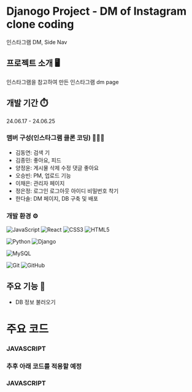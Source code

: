 # Djanogo Project - DM of Instagram clone coding
인스타그램 DM, Side Nav

## 프로젝트 소개 🖥️
인스타그램을 참고하여 만든 인스타그램 dm page
## 개발 기간 ⏱️
24.06.17 - 24.06.25

### 맴버 구성(인스타그램 클론 코딩) 🧑‍🤝‍🧑
- 김동연: 검색 기
- 김종민: 좋아요, 피드
- 양정윤: 게시물 삭제 수정 댓글 좋아요 
- 오승빈: PM, 업로드 기능
- 이채은: 관리자 페이지 
- 정은정: 로그인 로그아웃 아이디 비밀번호 착기
- 한다솔: DM 페이지, DB 구축 및 배포 

### 개발 환경 ⚙️
![JavaScript](https://img.shields.io/badge/javascript-%23323330.svg?style=for-the-badge&logo=javascript&logoColor=%23F7DF1E)
![React](https://img.shields.io/badge/react-%2320232a.svg?style=for-the-badge&logo=react&logoColor=%2361DAFB)
![CSS3](https://img.shields.io/badge/css3-%231572B6.svg?style=for-the-badge&logo=css3&logoColor=white)
![HTML5](https://img.shields.io/badge/html5-%23E34F26.svg?style=for-the-badge&logo=html5&logoColor=white)

![Python](https://img.shields.io/badge/python-3670A0?style=for-the-badge&logo=python&logoColor=ffdd54)
![Django](https://img.shields.io/badge/django-%23092E20.svg?style=for-the-badge&logo=django&logoColor=white)

![MySQL](https://img.shields.io/badge/mysql-4479A1.svg?style=for-the-badge&logo=mysql&logoColor=white)

![Git](https://img.shields.io/badge/git-%23F05033.svg?style=for-the-badge&logo=git&logoColor=white)
![GitHub](https://img.shields.io/badge/github-%23121011.svg?style=for-the-badge&logo=github&logoColor=white)

## 주요 기능 📌
- DB 정보 불러오기
# 주요 코드
### JAVASCRIPT
   
    
### 추후 아래 코드를 적용할 예정


### JAVASCRIPT
